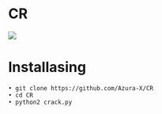 # CR
<img src ="https://github.com/Azura-X/CR/blob/master/IMG_20200606_002557.jpg">

# Installasing
```
• git clone https://github.com/Azura-X/CR
• cd CR
• python2 crack.py
```
